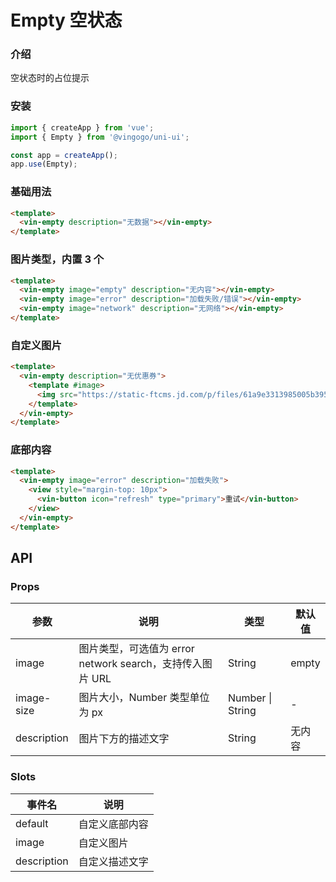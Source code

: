 # Empty 空状态

### 介绍

空状态时的占位提示

### 安装

```javascript
import { createApp } from 'vue';
import { Empty } from '@vingogo/uni-ui';

const app = createApp();
app.use(Empty);
```

### 基础用法

```html
<template>
  <vin-empty description="无数据"></vin-empty>
</template>
```

### 图片类型，内置 3 个

```html
<template>
  <vin-empty image="empty" description="无内容"></vin-empty>
  <vin-empty image="error" description="加载失败/错误"></vin-empty>
  <vin-empty image="network" description="无网络"></vin-empty>
</template>
```

### 自定义图片

```html
<template>
  <vin-empty description="无优惠券">
    <template #image>
      <img src="https://static-ftcms.jd.com/p/files/61a9e3313985005b3958672e.png" />
    </template>
  </vin-empty>
</template>
```

### 底部内容

```html
<template>
  <vin-empty image="error" description="加载失败">
    <view style="margin-top: 10px">
      <vin-button icon="refresh" type="primary">重试</vin-button>
    </view>
  </vin-empty>
</template>
```

## API

### Props

| 参数        | 说明                                                      | 类型             | 默认值 |
| ----------- | --------------------------------------------------------- | ---------------- | ------ |
| image       | 图片类型，可选值为 error network search，支持传入图片 URL | String           | empty  |
| image-size  | 图片大小，Number 类型单位为 px                            | Number \| String | -      |
| description | 图片下方的描述文字                                        | String           | 无内容 |

### Slots

| 事件名      | 说明           |
| ----------- | -------------- |
| default     | 自定义底部内容 |
| image       | 自定义图片     |
| description | 自定义描述文字 |
